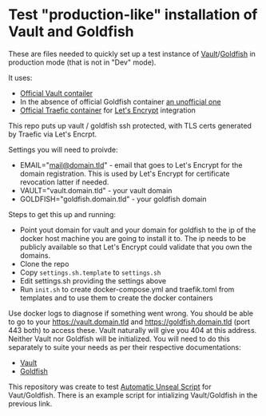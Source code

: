 # Test "production-like" installation of Vault and Goldfish

These are files needed to quickly set up a test instance of [Vault](https://www.vaultproject.io)/[Goldfish](https://github.com/Caiyeon/goldfish) in production mode (that is not in "Dev" mode).

It uses:

- [Official Vault contailer](https://hub.docker.com/_/vault/)
- In the absence of official Goldfish container [an unofficial one](http://bla)
- [Official Traefic container](https://hub.docker.com/_/traefik/) for [Let's Encrypt](https://letsencrypt.org/) integration

This repo puts up vault / goldfish ssh protected, with TLS certs generated by Traefic via Let's Encrpt.

Settings you will need to proivde:

- EMAIL="mail@domain.tld" - email that goes to Let's Encrypt for the domain registration. This is used by Let's Encrypt for certificate revocation latter if needed.
- VAULT="vault.domain.tld" - your vault domain
- GOLDFISH="goldfish.domain.tld" - your goldfish domain

Steps to get this up and running:

- Point yout domain for vault and your domain for goldfish to the ip of the docker host machine you are going to install it to. The ip needs to be publicly available so that Let's Encrypt could validate that you own the domains.
- Clone the repo
- Copy `settings.sh.template` to `settings.sh`
- Edit settings.sh providing the settings above
- Run `init.sh` to create docker-compose.yml and traefik.toml from templates and to use them to create the docker containers

Use docker logs to diagnose if something went wrong. You should be able to go to your <https://vault.domain.tld> and <https://goldfish.domain.tld> (port 443 both) to access these. Vault naturally will give you 404 at this address.
Neither Vault nor Goldfish will be initialized. You will need to do this separately to suite your needs as per their respective documentations:

- [Vault](https://www.vaultproject.io/intro/getting-started/deploy.html#initializing-the-vault)
- [Goldfish](https://github.com/Caiyeon/goldfish/wiki/Production-Deployment#1-write-goldfish-approle)

This repository was create to test [Automatic Unseal Script](https://github.com/andrewsav-datacom/vault-unseal) for Vaut/Goldfish. There is an example script for intializing Vault/Goldfish in the previous link.
